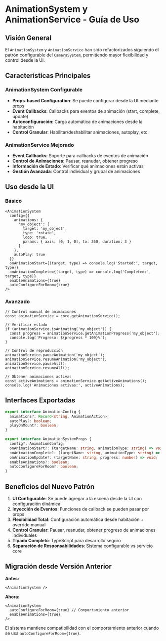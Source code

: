 # AnimationSystem y AnimationService - Guía de Uso

## Visión General

El `AnimationSystem` y `AnimationService` han sido refactorizados siguiendo el patrón configurable del `CameraSystem`, permitiendo mayor flexibilidad y control desde la UI.

## Características Principales

### AnimationSystem Configurable
- **Props-based Configuration**: Se puede configurar desde la UI mediante props
- **Event Callbacks**: Callbacks para eventos de animación (start, complete, update)
- **Autoconfiguración**: Carga automática de animaciones desde la habitación
- **Control Granular**: Habilitar/deshabilitar animaciones, autoplay, etc.

### AnimationService Mejorado
- **Event Callbacks**: Soporte para callbacks de eventos de animación
- **Control de Animaciones**: Pausar, reanudar, obtener progreso
- **Información de Estado**: Verificar qué animaciones están activas
- **Gestión Avanzada**: Control individual y grupal de animaciones

## Uso desde la UI

### Básico
```tsx
<AnimationSystem
  config={{
    animations: {
      'my_object': {
        target: 'my_object',
        type: 'rotate',
        loop: true,
        params: { axis: [0, 1, 0], to: 360, duration: 3 }
      }
    },
    autoPlay: true
  }}
  onAnimationStart={(target, type) => console.log('Started:', target, type)}
  onAnimationComplete={(target, type) => console.log('Completed:', target, type)}
  enableAnimations={true}
  autoConfigureForRoom={true}
/>
```

### Avanzado
```tsx
// Control manual de animaciones
const animationService = core.getAnimationService();

// Verificar estado
if (animationService.isAnimating('my_object')) {
  const progress = animationService.getAnimationProgress('my_object');
  console.log(`Progreso: ${progress * 100}%`);
}

// Control de reproducción
animationService.pauseAnimation('my_object');
animationService.resumeAnimation('my_object');
animationService.pauseAll();
animationService.resumeAll();

// Obtener animaciones activas
const activeAnimations = animationService.getActiveAnimations();
console.log('Animaciones activas:', activeAnimations);
```

## Interfaces Exportadas

```typescript
export interface AnimationConfig {
  animations?: Record<string, AnimationAction>;
  autoPlay?: boolean;
  playOnMount?: boolean;
}

export interface AnimationSystemProps {
  config?: AnimationConfig;
  onAnimationStart?: (targetName: string, animationType: string) => void;
  onAnimationComplete?: (targetName: string, animationType: string) => void;
  onAnimationUpdate?: (targetName: string, progress: number) => void;
  enableAnimations?: boolean;
  autoConfigureForRoom?: boolean;
}
```

## Beneficios del Nuevo Patrón

1. **UI Configurable**: Se puede agregar a la escena desde la UI con configuración dinámica
2. **Inyección de Eventos**: Funciones de callback se pueden pasar por props
3. **Flexibilidad Total**: Configuración automática desde habitación + override manual
4. **Control Granular**: Pausar, reanudar, obtener progreso de animaciones individuales
5. **Tipado Completo**: TypeScript para desarrollo seguro
6. **Separación de Responsabilidades**: Sistema configurable vs servicio core

## Migración desde Versión Anterior

**Antes:**
```tsx
<AnimationSystem />
```

**Ahora:**
```tsx
<AnimationSystem 
  autoConfigureForRoom={true} // Comportamiento anterior
  enableAnimations={true}
/>
```

El sistema mantiene compatibilidad con el comportamiento anterior cuando se usa `autoConfigureForRoom={true}`.